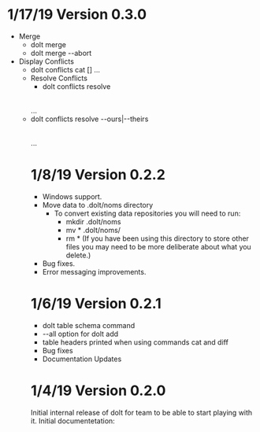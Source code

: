 # 1/17/19 Version 0.3.0
  * Merge
    *	dolt merge <branch>
    * dolt merge --abort
  * Display Conflicts
    * dolt conflicts cat [<commit>] <table>...
  * Resolve Conflicts
    * dolt conflicts resolve <table> <key>...
    *	dolt conflicts resolve --ours|--theirs <table>...

# 1/8/19 Version 0.2.2
  * Windows support.
  * Move data to .dolt/noms directory
    * To convert existing data repositories you will need to run:
      * mkdir .dolt/noms
      * mv * .dolt/noms/
      * rm * (If you have been using this directory to store other files you may need to be more deliberate about what you delete.)
  * Bug fixes.
  * Error messaging improvements.

# 1/6/19 Version 0.2.1
  * dolt table schema command
  * --all option for dolt add
  * table headers printed when using commands cat and diff
  * Bug fixes
  * Documentation Updates

# 1/4/19 Version 0.2.0
Initial internal release of dolt for team to be able to start playing with it.  Initial documentetation:

